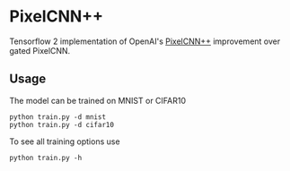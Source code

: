 # PixelCNN++

Tensorflow 2 implementation of OpenAI's [PixelCNN++](https://arxiv.org/pdf/1701.05517.pdf) improvement over gated PixelCNN.

## Usage

The model can be trained on MNIST or CIFAR10

```shell
python train.py -d mnist
python train.py -d cifar10
```

To see all training options use

```shell
python train.py -h
```